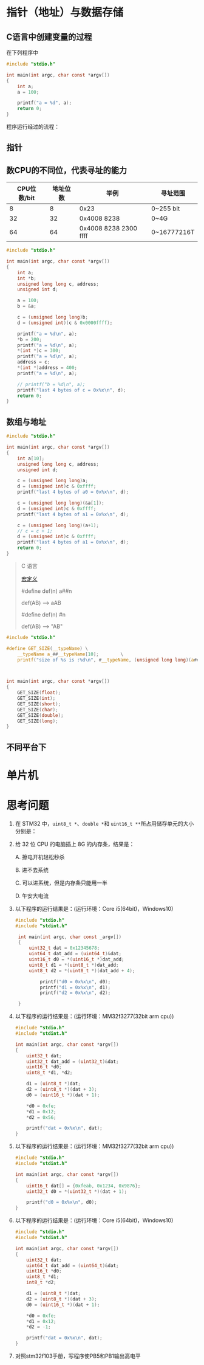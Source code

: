 # 指针（地址）与数据存储

## C语言中创建变量的过程

在下列程序中

```C
#include "stdio.h"

int main(int argc, char const *argv[])
{
    int a;
    a = 100;

    printf("a = %d", a);
    return 0;
}

```

程序运行经过的流程：

## 指针

数CPU的不同位，代表寻址的能力
-----------------------------

| CPU位数/bit | 地址位数 | 举例                  | 寻址范围    |
| ----------- | -------- | --------------------- | ----------- |
| 8           | 8        | 0x23                  | 0~255 bit   |
| 32          | 32       | 0x4008 8238           | 0~4G        |
| 64          | 64       | 0x4008 8238 2300 ffff | 0~16777216T |

```c
#include "stdio.h"

int main(int argc, char const *argv[])
{
    int a;
    int *b;
    unsigned long long c, address;
    unsigned int d;

    a = 100;
    b = &a;

    c = (unsigned long long)b;
    d = (unsigned int)(c & 0x0000ffff);

    printf("a = %d\n", a);
    *b = 200;
    printf("a = %d\n", a);
    *(int *)c = 300;
    printf("a = %d\n", a);
    address = c;
    *(int *)address = 400;
    printf("a = %d\n", a);

    // printf("b = %d\n", a);
    printf("last 4 bytes of c = 0x%x\n", d);
    return 0;
}
```

## 数组与地址

```c
#include "stdio.h"

int main(int argc, char const *argv[])
{
    int a[10];
    unsigned long long c, address;
    unsigned int d;

    c = (unsigned long long)a;
    d = (unsigned int)c & 0xffff;
    printf("last 4 bytes of a0 = 0x%x\n", d);

    c = (unsigned long long)(&a[1]);
    d = (unsigned int)c & 0xffff;
    printf("last 4 bytes of a1 = 0x%x\n", d);

    c = (unsigned long long)(a+1);
    // c = c + 1;
    d = (unsigned int)c & 0xffff;
    printf("last 4 bytes of a1 = 0x%x\n", d);
    return 0;
}

```

> C 语言
>
> [宏定义](./c.md#def "点击查看详情")
>
> #define def(n) a##n
>
> def(AB) --> aAB
>
> #define def(n) #n
>
> def(AB) --> "AB"

```c
#include "stdio.h"

#define GET_SIZE(__typeName) \
    __typeName a_##__typeName[10];        \
    printf("size of %s is :%d\n", #__typeName, (unsigned long long)(a##__typeName + 1) - (unsigned long long)a##__typeName)



int main(int argc, char const *argv[])
{
    GET_SIZE(float);
    GET_SIZE(int);
    GET_SIZE(short);
    GET_SIZE(char);
    GET_SIZE(double);
    GET_SIZE(long);
}
```

## 不同平台下

# 单片机

# 思考问题

1. 在 STM32 中，`uint8_t *`、`double *`和 `uint16_t **`所占用储存单元的大小分别是：
2. 给 32 位 CPU 的电脑插上 8G 的内存条，结果是：

   A. 擦电开机轻松秒杀

   B. 进不去系统

   C. 可以进系统，但是内存条只能用一半

   D. 午安大电流
3. 以下程序的运行结果是：(运行环境：Core i5(64bit)，Windows10)

   ```C
   #include "stdio.h"
   #include "stdint.h"

    int main(int argc, char const _argv[])
    {
        uint32_t dat = 0x12345678;
        uint64_t dat_add = (uint64_t)&dat;
        uint16_t d0 = *(uint16_t *)dat_add;
        uint8_t d1 = *(uint8_t *)dat_add;
        uint8_t d2 = *(uint8_t *)(dat_add + 4);

            printf("d0 = 0x%x\n", d0);
            printf("d1 = 0x%x\n", d1);
            printf("d2 = 0x%x\n", d2);

    }
   ```
4. 以下程序的运行结果是：(运行环境：MM32f3277(32bit arm cpu))

   ```C
   #include "stdio.h"
   #include "stdint.h"

   int main(int argc, char const *argv[])
   {
       uint32_t dat;
       uint32_t dat_add = (uint32_t)&dat;
       uint16_t *d0;
       uint8_t *d1, *d2;

       d1 = (uint8_t *)dat;
       d2 = (uint8_t *)(dat + 3);
       d0 = (uint16_t *)(dat + 1);

       *d0 = 0xfe;
       *d1 = 0x12;
       *d2 = 0x56;

       printf("dat = 0x%x\n", dat);
   }
   ```
5. 以下程序的运行结果是：(运行环境：MM32f3277(32bit arm cpu))

   ```C
   #include "stdio.h"
   #include "stdint.h"

   int main(int argc, char const *argv[])
   {
       uint16_t dat[] = {0xfeab, 0x1234, 0x9876};
       uint32_t d0 = *(uint32_t *)(dat + 1);

       printf("d0 = 0x%x\n", d0);
   }
   ```
6. 以下程序的运行结果是：(运行环境：Core i5(64bit)，Windows10)

   ```C
   #include "stdio.h"
   #include "stdint.h"

   int main(int argc, char const *argv[])
   {
       uint32_t dat;
       uint64_t dat_add = (uint64_t)&dat;
       uint16_t *d0;
       uint8_t *d1;
       int8_t *d2;

       d1 = (uint8_t *)dat;
       d2 = (uint8_t *)(dat + 3);
       d0 = (uint16_t *)(dat + 1);

       *d0 = 0xfe;
       *d1 = 0x12;
       *d2 = -1;

       printf("dat = 0x%x\n", dat);
   }
   ```
7. 对照stm32f103手册，写程序使PB5和PB1输出高电平
